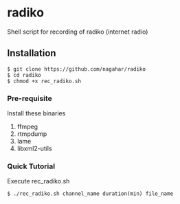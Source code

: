# radiko

Shell script for recording of radiko (internet radio)

## Installation

    $ git clone https://github.com/nagahar/radiko
    $ cd radiko
    $ chmod +x rec_radiko.sh

### Pre-requisite

Install these binaries

1. ffmpeg
1. rtmpdump
1. lame
1. libxml2-utils

### Quick Tutorial

Execute rec_radiko.sh

    $ ./rec_radiko.sh channel_name duration(min) file_name

